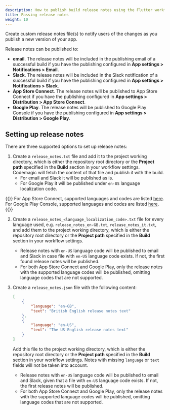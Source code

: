 ```yaml
---
description: How to publish build release notes using the Flutter workflow editor
title: Passing release notes
weight: 10
---
```


Create custom release notes file(s) to notify users of the changes as you publish a new version of your app.

Release notes can be published to:

* **email**. The release notes will be included in the publishing email of a successful build if you have the publishing configured in **App settings > Notifications > Email**.
* **Slack**. The release notes will be included in the Slack notification of a successful build if you have the publishing configured in **App settings > Notifications > Slack**.
* **App Store Connect**. The release notes will be published to App Store Connect if you have the publishing configured in **App settings > Distribution > App Store Connect**.
* **Google Play**. The release notes will be published to Google Play Console if you have the publishing configured in **App settings > Distribution > Google Play**.

## Setting up release notes

There are three supported options to set up release notes:

1. Create a `release_notes.txt` file and add it to the project working directory, which is either the repository root directory or the **Project path** specified in the **Build** section in your workflow settings. Codemagic will fetch the content of that file and publish it with the build.
    * For email and Slack it will be published as is.
    * For Google Play it will be published under `en-US` language localization code.

{{<notebox>}}
For App Store Connect, supported languages and codes are listed [here](https://developer.apple.com/documentation/appstoreconnectapi/betabuildlocalizationcreaterequest/data/attributes). For Google Play Console, supported languages and codes are listed [here](https://support.google.com/googleplay/android-developer/table/4419860?hl=en).
{{</notebox>}}

2. Create a `release_notes_<language_localization_code>.txt` file for every language used, e.g. `release_notes_en-GB.txt`, `release_notes_it.txt`, and add them to the project working directory, which is either the repository root directory or the **Project path** specified in the **Build** section in your workflow settings.
    * Release notes with `en-US` language code will be published to email and Slack in case file with `en-US` language code exists. If not, the first found release notes will be published.
    * For both App Store Connect and Google Play, only the release notes with the supported language codes will be published, omitting language codes that are not supported.

3. Create a `release_notes.json` file with the following content:

    ```json
    [
        {
            "language": "en-GB",
            "text": "British English release notes text"
        },
        {
            "language": "en-US",
            "text": "The US English release notes text"
        }
    ]
    ```

    Add this file to the project working directory, which is either the repository root directory or the **Project path** specified in the **Build** section in your workflow settings. Notes with missing `language` or `text` fields will not be taken into account.

    * Release notes with `en-US` language code will be published to email and Slack, given that a file with `en-US` language code exists. If not, the first release notes will be published.
    * For both App Store Connect and Google Play, only the release notes with the supported language codes will be published, omitting language codes that are not supported.
